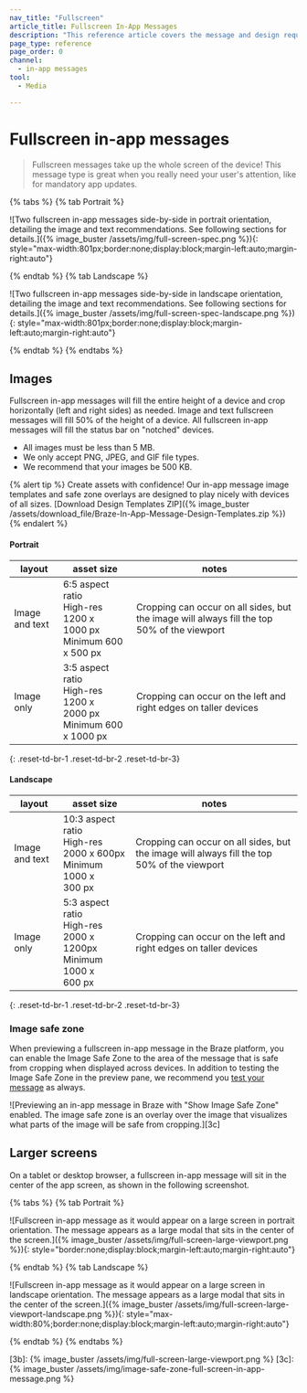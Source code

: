 ```yaml
---
nav_title: "Fullscreen"
article_title: Fullscreen In-App Messages
description: "This reference article covers the message and design requirements of fullscreen in-app messages."
page_type: reference
page_order: 0
channel:
  - in-app messages
tool:
  - Media

---
```


# Fullscreen in-app messages

> Fullscreen messages take up the whole screen of the device! This message type is great when you really need your user's attention, like for mandatory app updates.

{% tabs %}
{% tab Portrait %}

![Two fullscreen in-app messages side-by-side in portrait orientation, detailing the image and text recommendations. See following sections for details.]({% image_buster /assets/img/full-screen-spec.png %}){: style="max-width:801px;border:none;display:block;margin-left:auto;margin-right:auto"}

{% endtab %}
{% tab Landscape %}

![Two fullscreen in-app messages side-by-side in landscape orientation, detailing the image and text recommendations. See following sections for details.]({% image_buster /assets/img/full-screen-spec-landscape.png %}){: style="max-width:801px;border:none;display:block;margin-left:auto;margin-right:auto"}

{% endtab %}
{% endtabs %}

## Images

Fullscreen in-app messages will fill the entire height of a device and crop horizontally (left and right sides) as needed. Image and text fullscreen messages will fill 50% of the height of a device. All fullscreen in-app messages will fill the status bar on "notched" devices.

- All images must be less than 5&nbsp;MB.
- We only accept PNG, JPEG, and GIF file types.
- We recommend that your images be 500&nbsp;KB.

{% alert tip %} Create assets with confidence! Our in-app message image templates and safe zone overlays are designed to play nicely with devices of all sizes. [Download Design Templates ZIP]({% image_buster /assets/download_file/Braze-In-App-Message-Design-Templates.zip %}) {% endalert %}

#### Portrait

| layout | asset size | notes |
|--- | --- | --- |
| Image and text | 6:5 aspect ratio<br> High-res 1200 x 1000&nbsp;px<br> Minimum 600 x 500&nbsp;px | Cropping can occur on all sides, but the image will always fill the top 50% of the viewport |
| Image only | 3:5 aspect ratio<br> High-res 1200 x 2000&nbsp;px<br> Minimum 600 x 1000&nbsp;px | Cropping can occur on the left and right edges on taller devices |
{: .reset-td-br-1 .reset-td-br-2 .reset-td-br-3}

#### Landscape

| layout | asset size | notes |
|--- | --- | --- |
| Image and text | 10:3 aspect ratio<br> High-res 2000 x 600px<br> Minimum 1000 x 300&nbsp;px | Cropping can occur on all sides, but the image will always fill the top 50% of the viewport |
| Image only | 5:3 aspect ratio<br> High-res 2000 x 1200px<br> Minimum 1000 x 600&nbsp;px | Cropping can occur on the left and right edges on taller devices |
{: .reset-td-br-1 .reset-td-br-2 .reset-td-br-3}

### Image safe zone

When previewing a fullscreen in-app message in the Braze platform, you can enable the Image Safe Zone to the area of the message that is safe from cropping when displayed across devices. In addition to testing the Image Safe Zone in the preview pane, we recommend you [test your message]({{site.baseurl}}/user_guide/message_building_by_channel/in-app_messages/testing/) as always.

![Previewing an in-app message in Braze with "Show Image Safe Zone" enabled. The image safe zone is an overlay over the image that visualizes what parts of the image will be safe from cropping.][3c]

## Larger screens

On a tablet or desktop browser, a fullscreen in-app message will sit in the center of the app screen, as shown in the following screenshot.

{% tabs %}
{% tab Portrait %}

![Fullscreen in-app message as it would appear on a large screen in portrait orientation. The message appears as a large modal that sits in the center of the screen.]({% image_buster /assets/img/full-screen-large-viewport.png %}){: style="border:none;display:block;margin-left:auto;margin-right:auto"}

{% endtab %}
{% tab Landscape %}

![Fullscreen in-app message as it would appear on a large screen in landscape orientation. The message appears as a large modal that sits in the center of the screen.]({% image_buster /assets/img/full-screen-large-viewport-landscape.png %}){: style="max-width:80%;border:none;display:block;margin-left:auto;margin-right:auto"}

{% endtab %}
{% endtabs %}

[3b]: {% image_buster /assets/img/full-screen-large-viewport.png %}
[3c]: {% image_buster /assets/img/image-safe-zone-full-screen-in-app-message.png %}
